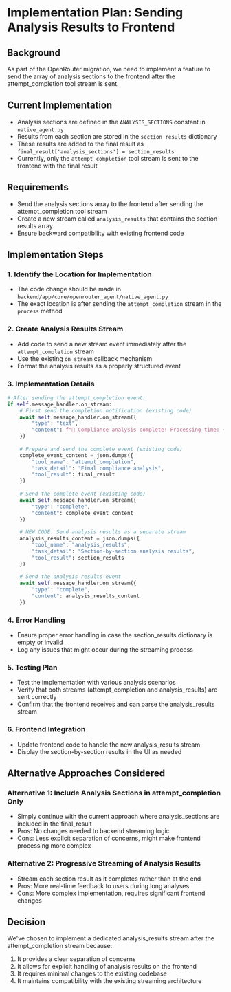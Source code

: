 # Implementation Plan: Sending Analysis Results to Frontend

## Background
As part of the OpenRouter migration, we need to implement a feature to send the array of analysis sections to the frontend after the attempt_completion tool stream is sent.

## Current Implementation
- Analysis sections are defined in the `ANALYSIS_SECTIONS` constant in `native_agent.py`
- Results from each section are stored in the `section_results` dictionary
- These results are added to the final result as `final_result['analysis_sections'] = section_results`
- Currently, only the `attempt_completion` tool stream is sent to the frontend with the final result

## Requirements
- Send the analysis sections array to the frontend after sending the attempt_completion tool stream
- Create a new stream called `analysis_results` that contains the section results array
- Ensure backward compatibility with existing frontend code

## Implementation Steps

### 1. Identify the Location for Implementation
- The code change should be made in `backend/app/core/openrouter_agent/native_agent.py`
- The exact location is after sending the `attempt_completion` stream in the `process` method

### 2. Create Analysis Results Stream
- Add code to send a new stream event immediately after the `attempt_completion` stream
- Use the existing `on_stream` callback mechanism
- Format the analysis results as a properly structured event

### 3. Implementation Details
```python
# After sending the attempt_completion event:
if self.message_handler.on_stream:
    # First send the completion notification (existing code)
    await self.message_handler.on_stream({
        "type": "text",
        "content": f"🎉 Compliance analysis complete! Processing time: {multi_section_duration:.1f}s"
    })
    
    # Prepare and send the complete event (existing code)
    complete_event_content = json.dumps({
        "tool_name": "attempt_completion",
        "task_detail": "Final compliance analysis",
        "tool_result": final_result
    })
    
    # Send the complete event (existing code)
    await self.message_handler.on_stream({
        "type": "complete",
        "content": complete_event_content
    })
    
    # NEW CODE: Send analysis results as a separate stream
    analysis_results_content = json.dumps({
        "tool_name": "analysis_results",
        "task_detail": "Section-by-section analysis results",
        "tool_result": section_results
    })
    
    # Send the analysis results event
    await self.message_handler.on_stream({
        "type": "complete",
        "content": analysis_results_content
    })
```

### 4. Error Handling
- Ensure proper error handling in case the section_results dictionary is empty or invalid
- Log any issues that might occur during the streaming process

### 5. Testing Plan
- Test the implementation with various analysis scenarios
- Verify that both streams (attempt_completion and analysis_results) are sent correctly
- Confirm that the frontend receives and can parse the analysis_results stream

### 6. Frontend Integration
- Update frontend code to handle the new analysis_results stream
- Display the section-by-section results in the UI as needed

## Alternative Approaches Considered

### Alternative 1: Include Analysis Sections in attempt_completion Only
- Simply continue with the current approach where analysis_sections are included in the final_result
- Pros: No changes needed to backend streaming logic
- Cons: Less explicit separation of concerns, might make frontend processing more complex

### Alternative 2: Progressive Streaming of Analysis Results
- Stream each section result as it completes rather than at the end
- Pros: More real-time feedback to users during long analyses
- Cons: More complex implementation, requires significant frontend changes

## Decision
We've chosen to implement a dedicated analysis_results stream after the attempt_completion stream because:
1. It provides a clear separation of concerns
2. It allows for explicit handling of analysis results on the frontend
3. It requires minimal changes to the existing codebase
4. It maintains compatibility with the existing streaming architecture
